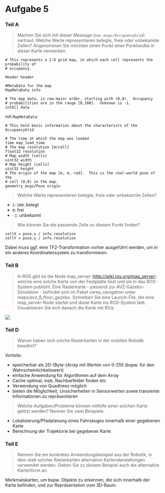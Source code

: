 # Aufgabe 5

### Teil A

> Machen Sie sich mit dieser Message (`nav_msgs/OccupancyGrid`) vertraut. Welche Werte representieren belegte, freie oder unbekannte Zellen? Angenommen Sie möchten einen Punkt einer Punktwolke in dieser Karte vermerken.

```
# This represents a 2-D grid map, in which each cell represents the probability of
# occupancy.

Header header 

#MetaData for the map
MapMetaData info

# The map data, in row-major order, starting with (0,0).  Occupancy
# probabilities are in the range [0,100].  Unknown is -1.
int8[] data
```

mit `MapMetaData`:

```
# This hold basic information about the characterists of the OccupancyGrid

# The time at which the map was loaded
time map_load_time
# The map resolution [m/cell]
float32 resolution
# Map width [cells]
uint32 width
# Map height [cells]
uint32 height
# The origin of the map [m, m, rad].  This is the real-world pose of the
# cell (0,0) in the map.
geometry_msgs/Pose origin
```

> Welche Werte representieren belegte, freie oder unbekannte Zellen?

- `1-100`: belegt
- `0`: frei
- `-1`: unbekannt

> Wie können Sie die passende Zelle zu diesem Punkt finden?

```
cellX = pose.x / info.resolution
cellY = pose.y / info.resolution
```

Dabei muss ggf. eine TF2-Transformation vorher ausgeführt werden, um in ein anderes Koordinatensystem zu transformieren.

### Teil B

> In ROS gibt es die Node map_server (http://wiki.ros.org/map_server), welche eine solche Karte von der Festplatte liest und sie in das ROS-System publisht. Eine Rasterkarte - passend zur AVZ-Gazebo-Simulation - befindet sich im Paket ceres_navigation unter maps/avz_6_floor_gazebo. Schreiben Sie eine Launch-File, die eine map_server-Node startet und diese Karte ins ROS-System lädt. Visualisieren Sie sich danach die Karte mit RViz.

![](/Users/marcelhundorf/Uni/Master/3.%20Semester/robotik/Lösungen/src/blatt05_gruppe11_zusatz/Bilder/map_server_viz.png)

### Teil D

> Warum haben sich solche Rasterkarten in der mobilen Robotik bewährt?

Vorteile:

- speicherbar als 2D-(Byte-)Array mit Werten von 0-255 (bspw. für den Wahrscheinlichkeitswert)
- einfache Anwendung für Algorithmen auf dem Array
- Cache optimal, insb. Nachbarfelder finden etc
- Verwendung von Quadtrees möglich
- bieten die Möglichkeit, Unsicherheiten in Sensorwerten sowie transiente Informationen zu repräsentieren

> Welche Aufgaben/Probleme können mithilfe einer solchen Karte gelöst werden? Nennen Sie zwei Beispiele.

- Lokalisierung/Pfadplanung eines Fahrzeuges innerhalb einer gegebenen Karte
- Berechnung der Trajektorie bei gegebener Karte

### Teil E

> Nennen Sie ein konkretes Anwendungsbeispiel aus der Robotik, in dem statt solcher Rasterkarten alternative Kartendarstellungen verwendet werden. Geben Sie zu diesem Beispiel auch die alternative Kartenform an.

Merkmalskarten, um bspw. Objekte zu erkennen, die sich innerhalb der Karte befinden, und zur Repräsentation vom 3D-Raum.
